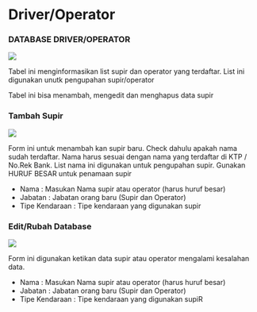 # Driver/Operator



### DATABASE DRIVER/OPERATOR

![](../../.gitbook/assets/DATABASEDRIVER-OPERATOR.PNG)

Tabel ini menginformasikan list supir dan operator yang terdaftar. List ini digunakan unutk pengupahan supir/operator

Tabel ini bisa menambah, mengedit dan menghapus data supir&#x20;

### Tambah Supir

![](../../.gitbook/assets/tambahsupir.PNG)

Form ini untuk menambah kan supir baru. Check dahulu apakah nama sudah terdaftar. Nama harus sesuai dengan nama yang terdaftar di KTP / No.Rek Bank. List nama ini digunakan untuk pengupahan supir. Gunakan HURUF BESAR untuk penamaan supir

* Nama : Masukan Nama supir atau operator (harus huruf besar)&#x20;
* Jabatan : Jabatan orang baru (Supir dan Operator)&#x20;
* Tipe Kendaraan : Tipe kendaraan yang digunakan supir

### Edit/Rubah Database

![](<../../.gitbook/assets/edit-rubah database.PNG>)

Form ini digunakan ketikan data supir atau operator mengalami kesalahan data.&#x20;

* Nama : Masukan Nama supir atau operator (harus huruf besar)&#x20;
* Jabatan : Jabatan orang baru (Supir dan Operator)&#x20;
* Tipe Kendaraan : Tipe kendaraan yang digunakan supiR
